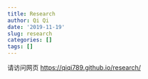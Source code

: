 ```yaml
---
title: Research
author: Qi Qi
date: '2019-11-19'
slug: research
categories: []
tags: []
---
```


请访问网页 https://qiqi789.github.io/research/ 
